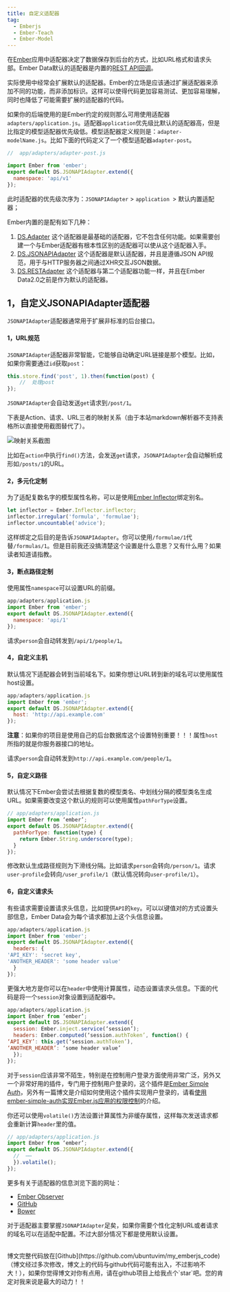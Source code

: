 ```yaml
---
title: 自定义适配器
tag: 
  - Emberjs
  - Ember-Teach
  - Ember-Model
---
```


在[Ember](http://emberjs.com)应用中适配器决定了数据保存到后台的方式，比如URL格式和请求头部。Ember Data默认的适配器是内置的[REST API回调](http://jsonapi.org/)。

实际使用中经常会扩展默认的适配器。Ember的立场是应该通过扩展适配器来添加不同的功能，而非添加标识。这样可以使得代码更加容易测试、更加容易理解，同时也降低了可能需要扩展的适配器的代码。

如果你的后端使用的是Ember约定的规则那么可用使用适配器`adapters/application.js`。适配器`application`优先级比默认的适配器高，但是比指定的模型适配器优先级低。模型适配器定义规则是：`adapter-modelName.js`。比如下面的代码定义了一个模型适配器`adapter-post`。
```js
//  app/adapters/adapter-post.js

import Ember from 'ember';
export default DS.JSONAPIAdapter.extend({
  namespace: 'api/v1'
});
```
此时适配器的优先级次序为：`JSONAPIAdapter` > `application `> 默认内置适配器；

Ember内置的是配有如下几种：

1. [DS.Adapter](http://emberjs.com/api/data/classes/DS.Adapter.html) 这个适配器是最基础的适配器，它不包含任何功能。如果需要创建一个与Ember适配器有根本性区别的适配器可以使从这个适配器入手。
2. [DS.JSONAPIAdapter](http://emberjs.com/api/data/classes/DS.JSONAPIAdapter.html) 这个适配器是默认适配器，并且是遵循JSON API规范，用于与HTTP服务器之间通过XHR交互JSON数据。
3. [DS.RESTAdapter](http://emberjs.com/api/data/classes/DS.RESTAdapter.html) 这个适配器与第二个适配器功能一样，并且在Ember Data2.0之前是作为默认的适配器。

## 1，自定义JSONAPIAdapter适配器

`JSONAPIAdapter`适配器通常用于扩展非标准的后台接口。

#### 1，URL规范

`JSONAPIAdapter`适配器非常智能，它能够自动确定URL链接是那个模型。比如，如果你需要通过`id`获取`post`：
```js
this.store.find('post', 1).then(function(post) {
    //  处理post
});
```
`JSONAPIAdapter`会自动发送`get`请求到`/post/1`。

下表是Action、请求、URL三者的映射关系（由于本站markdown解析器不支持表格所以直接使用截图替代了）。

![映射关系截图](/content/images/2016/04/177.png)

比如在`action`中执行`find()`方法，会发送`get`请求，`JSONAPIAdapter`会自动解析成形如`/posts/1`的URL。

#### 2，多元化定制

为了适配复数名字的模型属性名称，可以是使用[Ember Inflector](https://github.com/stefanpenner/ember-inflector)绑定别名。
```js
let inflector = Ember.Inflector.inflector;
inflector.irregular('formula', 'formulae');
inflector.uncountable('advice');
```
这样绑定之后目的是告诉`JSONAPIAdapter`。你可以使用`/formulae/1`代替`/formulas/1`。但是目前我还没搞清楚这个设置是什么意思？又有什么用？如果读者知道请指教。

#### 3，断点路径定制

使用属性`namespace`可以设置URL的前缀。
```js
app/adapters/application.js
import Ember from 'ember';
export default DS.JSONAPIAdapter.extend({
  namespace: 'api/1'
});
```
请求`person`会自动转发到`/api/1/people/1`。

#### 4，自定义主机

默认情况下适配器会转到当前域名下。如果你想让URL转到新的域名可以使用属性host设置。
```js
app/adapters/application.js
import Ember from 'ember';
export default DS.JSONAPIAdapter.extend({
  host: 'http://api.example.com'
});
```
**注意**：如果你的项目是使用自己的后台数据库这个设置特别重要！！！属性`host`所指的就是你服务器接口的地址。

请求`person`会自动转发到`http://api.example.com/people/1`。

#### 5，自定义路径

默认情况下Ember会尝试去根据复数的模型类名、中划线分隔的模型类名生成URL。如果需要改变这个默认的规则可以使用属性`pathForType`设置。
```js
// app/adapters/application.js
import Ember from ‘ember’;
export default DS.JSONAPIAdapter.extend({
  pathForType: function(type) {
    return Ember.String.underscore(type);
  }
});
```
修改默认生成路径规则为下滑线分隔。比如请求`person`会转向`/person/1`。请求`user-profile`会转向`/user_profile/1`（默认情况转向`user-profile/1`）。

#### 6，自定义请求头

有些请求需要设置请求头信息，比如提供`API`的`key`。可以以键值对的方式设置头部信息，Ember Data会为每个请求都加上这个头信息设置。
```js
app/adapters/application.js
import Ember from 'ember';
export default DS.JSONAPIAdapter.extend({
  headers: {
'API_KEY': 'secret key',
'ANOTHER_HEADER': 'some header value'
  }
});
```
更强大地方是你可以在`header`中使用计算属性，动态设置请求头信息。下面的代码是将一个`session`对象设置到适配器中。
```js
app/adapters/application.js
import Ember from ‘ember’;
export default DS.JSONAPIAdapter.extend({
  session: Ember.inject.service(‘session’);
  headers: Ember.computed(‘session.authToken’, function() {
‘API_KEY’: this.get(‘session.authToken’),
‘ANOTHER_HEADER’: ‘some header value’  
  });
});
```
对于`session`应该非常不陌生，特别是在控制用户登录方面使用非常广泛，另外又一个非常好用的插件，专门用于控制用户登录的，这个插件是[Ember Simple Auth](https://github.com/simplabs/ember-simple-auth)，另外有一篇博文是介绍如何使用这个插件实现用户登录的，请看[使用ember-simple-auth实现Ember.js应用的权限控制](http://blog.ddlisting.com/2015/11/20/ember-application-authority-control/)的介绍。

你还可以使用`volatile()`方法设置计算属性为非缓存属性，这样每次发送请求都会重新计算`header`里的值。
```js
// app/adapters/application.js
import Ember from ‘ember’;
export default DS.JSONAPIAdapter.extend({
  //  ⋯⋯
  }).volatile();
});
```

更多有关于适配器的信息浏览下面的网址：

* [Ember Observer](http://emberobserver.com/categories/data)
* [GitHub](https://github.com/search?q=ember+data+adapter&ref=cmdform)
* [Bower](http://bower.io/search/?q=ember-data-)

对于适配器主要掌握`JSONAPIAdapter`足矣，如果你需要个性化定制URL或者请求的域名可以在适配中配置。不过大部分情况下都是使用默认设置。

<br>
博文完整代码放在[Github](https://github.com/ubuntuvim/my_emberjs_code)（博文经过多次修改，博文上的代码与github代码可能有出入，不过影响不大！），如果你觉得博文对你有点用，请在github项目上给我点个`star`吧。您的肯定对我来说是最大的动力！！